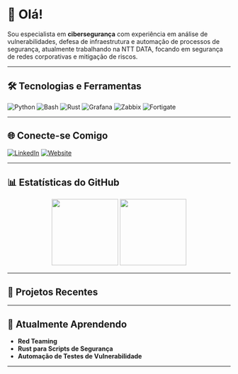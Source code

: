 # 👋 Olá! 

Sou especialista em **cibersegurança** com experiência em análise de vulnerabilidades, defesa de infraestrutura e automação de processos de segurança, atualmente trabalhando na NTT DATA, focando em segurança de redes corporativas e mitigação de riscos.

---

## 🛠️ Tecnologias e Ferramentas

![Python](https://img.shields.io/badge/-Python-3776AB?style=flat-square&logo=python&logoColor=white)
![Bash](https://img.shields.io/badge/-Bash-4EAA25?style=flat-square&logo=gnu-bash&logoColor=white)
![Rust](https://img.shields.io/badge/-Rust-000000?style=flat-square&logo=rust&logoColor=white)
![Grafana](https://img.shields.io/badge/-Grafana-F46800?style=flat-square&logo=grafana&logoColor=white)
![Zabbix](https://img.shields.io/badge/-Zabbix-DC0030?style=flat-square&logo=zabbix&logoColor=white)
![Fortigate](https://img.shields.io/badge/-Fortigate-FF0000?style=flat-square&logo=fortinet&logoColor=white)

---

## 🌐 Conecte-se Comigo

[![LinkedIn](https://img.shields.io/badge/-LinkedIn-blue?style=flat-square&logo=linkedin&logoColor=white)](https://linkedin.com/in/jackson-greick)
[![Website](https://img.shields.io/badge/-Meu%20Site-0078D4?style=flat-square&logo=microsoft-edge&logoColor=white)](https://noticias.assistentecyber.com/)

---

## 📊 Estatísticas do GitHub

<div align="center">
  <img height="150em" src="https://github-readme-stats.vercel.app/api?username=devgreick&show_icons=true&theme=dark&hide_border=true&count_private=true" />
  <img height="150em" src="https://github-readme-stats.vercel.app/api/top-langs/?username=devgreick&layout=compact&theme=dark&hide_border=true" />
</div>

---

## 🚀 Projetos Recentes



---

## 🌱 Atualmente Aprendendo

- **Red Teaming**
- **Rust para Scripts de Segurança**
- **Automação de Testes de Vulnerabilidade**

---

